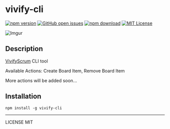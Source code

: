 # vivify-cli

[![npm version](https://img.shields.io/npm/v/vivify-cli.svg?maxAge=2592000)](https://www.npmjs.com/package/vivify-cli)
[![GitHub open issues](https://img.shields.io/github/issues/Vivify-Ideas/vivify-cli.svg?maxAge=2592000)](https://github.com/Vivify-Ideas/vivify-cli/issues?q=is%3Aopen+is%3Aissue)
[![npm download](https://img.shields.io/npm/dt/vivify-cli.svg?maxAge=2592000)](https://www.npmjs.com/package/vivify-cli)
[![MIT License](https://img.shields.io/github/license/Vivify-Ideas/vivify-cli.svg)](https://github.com/Vivify-Ideas/vivify-cli/blob/master/LICENSE)

![Imgur](https://i.imgur.com/eXg0hdV.png)

## Description

[VivifyScrum](https://www.vivifyscrum.com/) CLI tool

Available Actions: Create Board Item, Remove Board Item

More actions will be added soon...

## Installation

```
npm install -g vivify-cli
```
---
LICENSE MIT